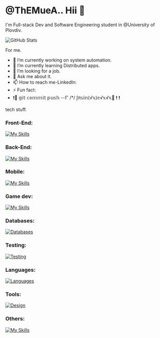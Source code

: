 # @ThEMueA.. Hii 👋
I'm Full-stack Dev and Software Engineering student in @University of Plovdiv.


![GitHub Stats](https://github-readme-stats.vercel.app/api?username=ThEMueA&theme=vue-dark&bg_color=000000&title_color=FFD700&show_icons=true&hide_border=true&count_private=true)

For me.

- 🔭 I’m currently working on system automation.
- 🌱 I’m currently learning Distributed apps.
- 👷 I’m looking for a job.
- 💬 Ask me about it.
- 📫 How to reach me-LinkedIn: 
- ⚡ Fun fact: 
-  ❗🚨 𝕘𝕚𝕥 𝕔𝕠𝕞𝕞𝕚𝕥 𝕡𝕦𝕤𝕙 --𝕗' /*/ ∫π𝕤𝕚𝕟(√𝕩)𝕖√𝕩√𝕩🚨 ❗ ❗


 
tech stuff.

### Front-End:
[![My Skills](https://skillicons.dev/icons?i=html,css,scss,js,react,angular)](https://skillicons.dev)

### Back-End:
[![My Skills](https://skillicons.dev/icons?i=net,spring,go,mysql,postgres)](https://skillicons.dev)

### Mobile:
[![My Skills](https://skillicons.dev/icons?i=net,java,kotlin,androidstudio)](https://skillicons.dev)

### Game dev:
[![My Skills](https://skillicons.dev/icons?i=godot,unity,unreal)](https://skillicons.dev)

### Databases:
[![Databases](https://skillicons.dev/icons?i=mysql,postgres,mongodb,sqlite,redis,firebase)](https://skillicons.dev)

### Testing:
[![Testing](https://skillicons.dev/icons?i=jest,selenium,postman)](https://skillicons.dev)

### Languages:
[![Languages](https://skillicons.dev/icons?i=ruby,scala,haskell,elixir)](https://skillicons.dev)

### Tools:
[![Design](https://skillicons.dev/icons?i=xd,sketch,illustrator,photoshop)](https://skillicons.dev)

### Others:
[![My Skills](https://skillicons.dev/icons?i=azure,arduino,docker)](https://skillicons.dev)


<!--
**ThEMueA/ThEMueA** is a ✨ _special_ ✨ repository because its `README.md` (this file) appears on your GitHub profile.

Here are some ideas to get you started:

- 🔭 I’m currently working on ...
- 🌱 I’m currently learning ...
- 👯 I’m looking to collaborate on ...
- 🤔 I’m looking for help with ...
- 💬 Ask me about ...
- 📫 How to reach me: ...
- 😄 Pronouns: ...
- ⚡ Fun fact: ...
-->
